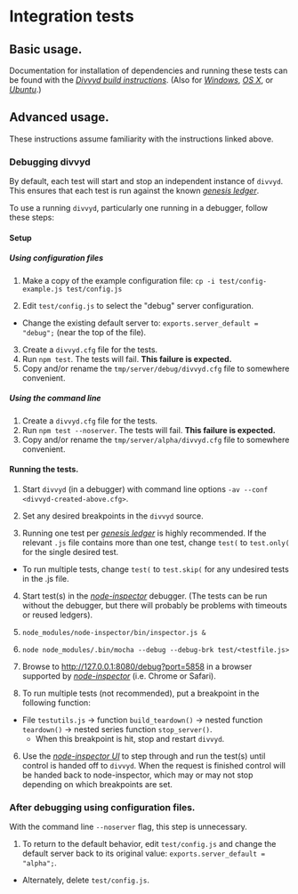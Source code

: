 # Integration tests

## Basic usage.

Documentation for installation of dependencies and running these
tests can be found with the
[_Divvyd build instructions_][unit_testing].
(Also for [_Windows_][windows_unit_testing],
[_OS X_][osx_unit_testing],
or [_Ubuntu_][ubuntu_unit_testing].)

## Advanced usage.

These instructions assume familiarity with the instructions linked above.

### Debugging divvyd

By default, each test will start and stop an independent instance of `divvyd`.
This ensures that each test is run against the known
[_genesis ledger_][genesis_ledger].

To use a running `divvyd`, particularly one running in a debugger, follow
these steps:

#### Setup

##### Using configuration files

1. Make a copy of the example configuration file: `cp -i test/config-example.js test/config.js`

2. Edit `test/config.js` to select the "debug" server configuration.
  * Change the existing default server to: `exports.server_default = "debug";`
  (near the top of the file).

3. Create a `divvyd.cfg` file for the tests.
  1. Run `npm test`. The tests will fail. **This failure is expected.**
  2. Copy and/or rename the `tmp/server/debug/divvyd.cfg` file to somewhere
  convenient.

##### Using the command line

1. Create a `divvyd.cfg` file for the tests.
  1. Run `npm test --noserver`. The tests will fail. **This failure is expected.**
  2. Copy and/or rename the `tmp/server/alpha/divvyd.cfg` file to somewhere
  convenient.

#### Running the tests.

1. Start `divvyd` (in a debugger) with command line options
`-av --conf <divvyd-created-above.cfg>`.

2. Set any desired breakpoints in the `divvyd` source.

3. Running one test per [_genesis ledger_][genesis_ledger] is highly recommended.
If the relevant `.js` file contains more than one test, change `test(` to
`test.only(` for the single desired test.
  * To run multiple tests, change `test(` to `test.skip(` for any undesired tests
  in the .js file.

4. Start test(s) in the [_node-inspector_][node_inspector] debugger.
(The tests can be run without the debugger, but there will probably
be problems with timeouts or reused ledgers).
  1. `node_modules/node-inspector/bin/inspector.js &`
  2. `node node_modules/.bin/mocha --debug --debug-brk test/<testfile.js>`
  3. Browse to http://127.0.0.1:8080/debug?port=5858 in a browser supported
  by [_node-inspector_][node_inspector] (i.e. Chrome or Safari).

5. To run multiple tests (not recommended), put a breakpoint in the following function:
  * File `testutils.js` -> function `build_teardown()` -> nested function
  `teardown()` -> nested series function `stop_server()`.
    * When this breakpoint is hit, stop and restart `divvyd`.

6. Use the [_node-inspector UI_][node_inspector_ui] to step through and run
the test(s) until control is handed off to `divvyd`. When the request is
finished control will be handed back to node-inspector, which may or may not
stop depending on which breakpoints are set.

### After debugging using configuration files.

With the command line `--noserver` flag, this step is unnecessary.

1. To return to the default behavior, edit `test/config.js` and change the
default server back to its original value: `exports.server_default = "alpha";`.
  * Alternately, delete `test/config.js`.

[unit_testing]: https://wiki.xdv.io/Divvyd_build_instructions#Unit_testing
[windows_unit_testing]: https://wiki.xdv.io/Visual_Studio_2013_Build_Instructions#Unit_Tests_.28Recommended.29
[osx_unit_testing]: https://wiki.xdv.io/OSX_Build_Instructions#System_Tests_.28Recommended.29
[ubuntu_unit_testing]: https://wiki.xdv.io/Ubuntu_build_instructions#System_Tests_.28Recommended.29
[genesis_ledger]: https://wiki.xdv.io/Genesis_ledger
[node_inspector]: https://wiki.xdv.io/Divvyd_build_instructions#node-inspector
[node_inspector_ui]: https://github.com/node-inspector/node-inspector/blob/master/README.md
